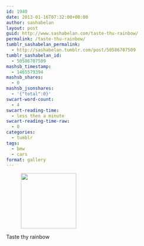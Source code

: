 ```yaml
---
id: 1940
date: 2013-01-16T07:32:00+00:00
author: sashabelan
layout: post
guid: http://www.sashabelan.com/taste-thu-rainbow/
permalink: /taste-thu-rainbow/
tumblr_sashabelan_permalink:
  - http://sashabelan.tumblr.com/post/50586707509
tumblr_sashabelan_id:
  - 50586707509
mashsb_timestamp:
  - 1465579394
mashsb_shares:
  - 0
mashsb_jsonshares:
  - '{"total":0}'
swcart-word-count:
  - 4
swcart-reading-time:
  - less then a minute
swcart-reading-time-raw:
  - 0
categories:
  - tumblr
tags:
  - bmw
  - cars
format: gallery
---
```

<div id='gallery-228' class='gallery galleryid-1940 gallery-columns-3 gallery-size-thumbnail'>
  <figure class='gallery-item'> 
  
  <div class='gallery-icon landscape'>
    <a href='http://www.sashabelan.ru/taste-thu-rainbow/attachment/1941/'><img width="150" height="150" src="http://www.sashabelan.ru/wp-content/uploads/2013/01/tumblr_mmwjb1LJ5D1qarj97o1_500-150x150.jpg" class="attachment-thumbnail size-thumbnail" alt="" /></a>
  </div></figure>
</div>

Taste thу rainbow